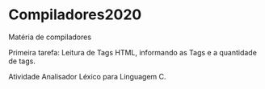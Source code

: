 # Compiladores2020
Matéria de compiladores

Primeira tarefa: Leitura de Tags HTML, informando as Tags e a quantidade de tags.

Atividade Analisador Léxico para Linguagem C.
